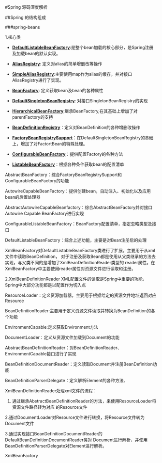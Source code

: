 #Spring 源码深度解析<br/>

##Spring 的结构组成

###spring-beans

1.核心类<br/>
* [**DefaultListableBeanFactory**](https://github.com/WikiDown/spring-framework/blob/master/spring-beans/src/main/java/org/springframework/beans/factory/support/DefaultListableBeanFactory.java):是整个bean加载的核心部分，是Spring注册及加载bean的默认实现。

* [**AliasRegistry**](https://github.com/WikiDown/spring-framework/blob/master/spring-core/src/main/java/org/springframework/core/AliasRegistry.java): 定义对alias的简单增删改等操作

* [**SimpleAliasRegistry**](https://github.com/WikiDown/spring-framework/blob/master/spring-core/src/main/java/org/springframework/core/SimpleAliasRegistry.java):主要使用map作为alias的缓存，并对接口AliasRegistry进行了实现。

* [**BeanFactory**](https://github.com/WikiDown/spring-framework/blob/master/spring-beans/src/main/java/org/springframework/beans/factory/BeanFactory.java): 定义获取bean及bean的各种属性

* [**DefaultSingletonBeanRegistry**](https://github.com/WikiDown/spring-framework/blob/master/spring-beans/src/main/java/org/springframework/beans/factory/support/DefaultSingletonBeanRegistry.java): 对接口SingletonBeanRegistry的实现

* [**HierarchicalBeanFactory**](https://github.com/WikiDown/spring-framework/blob/master/spring-beans/src/main/java/org/springframework/beans/factory/HierarchicalBeanFactory.java):继承BeanFactory,在其基础上增加了对parentFactory的支持

* [**BeanDefinitionRegistry**](https://github.com/WikiDown/spring-framework/blob/master/spring-beans/src/main/java/org/springframework/beans/factory/BeanDefinitionRegistry.java)：定义对BeanDefinition的各种增删改操作

* [**FactoryBeanRegistrySupport**](https://github.com/WikiDown/spring-framework/blob/master/spring-beans/src/main/java/org/springframework/beans/factory/FactoryBeanRegistrySupport.java)：在DefaultSingletonBeanRegistry的基础上，增加了对FactortBean的特殊处理。

* [**ConfigurableBeanFactory**](https://github.com/WikiDown/spring-framework/blob/master/spring-beans/src/main/java/org/springframework/beans/factory/config/ConfigurableBeanFactory.java)：提供配置Factory的各种方法

* [**ListableBeanFactory**](https://github.com/WikiDown/spring-framework/blob/master/spring-beans/src/main/java/org/springframework/beans/factory/ListableBeanFactory.java)：根据各种条件获取bean的配置清单

AbstractBeanFactory：综合FactoryBeanRegistrySupport和ConfigurableBeanFactory的功能

AutowireCapableBeanFactory：提供创建bean，自动注入、初始化以及应用bean的后置处理器

AbstractAutowireCapableBeanfactory：综合AbstractBeanFactory并对接口Autowire Capable BeanFactory进行实现

ConfigurableListableBeanFactory：BeanFactory配置清单，指定忽略类型及接口

DefaultListableBeanFactory：综合上述功能，主要是对Bean注册后的处理

XmlBeanFactory对DefaultListableBeanFactory类进行了扩展，主要用于从xml文件中读取BeanDefinition，
对于注册及获取Bean都是使用从父类继承的方法去实现，与父类不同的是增加了XmlBeanDefinitionReader类型的
reader属性。在XmlBeanFactory中主要使用reader属性对资源文件进行读取和注册。

2.XmlBeanDefinitionReader
XML配置文件的读取是Spring中重要的功能，Spring中大部分功能都是以配置作为切入点
 
ResourceLoader：定义资源加载器，主要用于根据给定的资源文件地址返回对应Resource

BeanDefinitionReader:主要用于定义资源文件读取并转换为BeanDefinition的各个功能

EnvironmentCapable:定义获取Environment方法


DocumentLoader：定义从资源文件加载到Document的功能

AbstractBeanDefinitionReader：对BeanDefinitionReader、EnvironmentCapable接口进行了实现

BeanDefinitionDocumentReader：定义读取Document并注册BeanDefinition功能

BeanDefinitionParserDelegate：定义解析Element的各种方法、

XmlBeanDefinitionReader处理xml文件的流程：<br/>
1. 通过继承AbstractBeanDefinitionReader的方法，来使用ResourceLoader将资源文件路径转为对应
    的Resource文件
   
2.通过DocumentLoader对Resource文件进行转换，将Resource文件转为Document文件

3.通过实现接口BeanDefinitionDocumentReader的DefaultBeanDefinitionDocumentReader类对
Document进行解析，并使用BeanDefinitionParserDelegate对Element进行解析。


XmlBeanFactory



